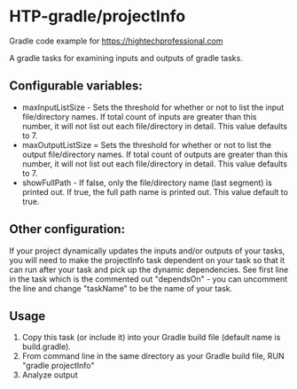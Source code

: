 # HTP-gradle/projectInfo
Gradle code example for https://hightechprofessional.com

A gradle tasks for examining inputs and outputs of gradle tasks.

## Configurable variables:
* maxInputListSize - Sets the threshold for whether or not to list the input file/directory names.  If total count of inputs are greater than this number, it will not list out each file/directory in detail.  This value defaults to 7.
* maxOutputListSize = Sets the threshold for whether or not to list the output file/directory names.  If total count of outputs are greater than this number, it will not list out each file/directory in detail.  This value defaults to 7.
* showFullPath - If false, only the file/directory name (last segment) is printed out.  If true, the full path name is printed out.  This value default to true.

## Other configuration:
If your project dynamically updates the inputs and/or outputs of your tasks, you will need to make the projectInfo task dependent on your task so that it can run after your task and pick up the dynamic dependencies.  See first line in the task which is the commented out "dependsOn" - you can uncomment the line and change "taskName" to be the name of your task.

## Usage
1.  Copy this task (or include it) into your Gradle build file (default name is build.gradle).
2.  From command line in the same directory as your Gradle build file, RUN "gradle projectInfo"
3.  Analyze output
